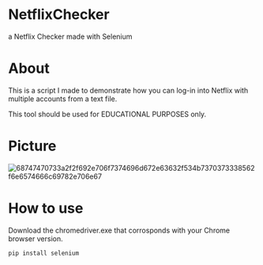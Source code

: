 # NetflixChecker
a Netflix Checker made with Selenium

# About
This is a script I made to demonstrate how you can log-in into Netflix with multiple accounts from a text file.

This tool should be used for EDUCATIONAL PURPOSES only.

# Picture

![68747470733a2f2f692e706f7374696d672e63632f534b7370373338562f6e6574666c69782e706e67](https://user-images.githubusercontent.com/101475357/158032207-bd7aa031-dedb-4ff1-b7f3-4f7b0e058381.png)

# How to use
Download the chromedriver.exe that corrosponds with your Chrome browser version.

    pip install selenium

